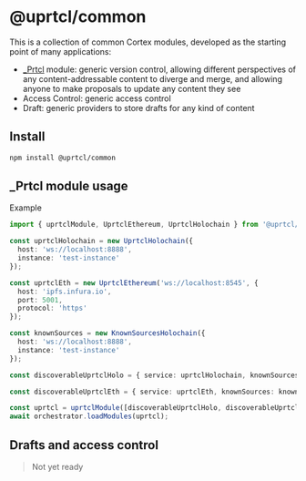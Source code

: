 # @uprtcl/common

This is a collection of common Cortex modules, developed as the starting point of many applications:

- [\_Prtcl](https://github.com/uprtcl/spec) module: generic version control, allowing different perspectives of any content-addressable content to diverge and merge, and allowing anyone to make proposals to update any content they see
- Access Control: generic access control
- Draft: generic providers to store drafts for any kind of content

## Install

```bash
npm install @uprtcl/common
```

## \_Prtcl module usage

Example

```ts
import { uprtclModule, UprtclEthereum, UprtclHolochain } from '@uprtcl/common';

const uprtclHolochain = new UprtclHolochain({
  host: 'ws://localhost:8888',
  instance: 'test-instance'
});

const uprtclEth = new UprtclEthereum('ws://localhost:8545', {
  host: 'ipfs.infura.io',
  port: 5001,
  protocol: 'https'
});

const knownSources = new KnownSourcesHolochain({
  host: 'ws://localhost:8888',
  instance: 'test-instance'
});

const discoverableUprtclHolo = { service: uprtclHolochain, knownSources: knownSources };

const discoverableUprtclEth = { service: uprtclEth, knownSources: knownSources };

const uprtcl = uprtclModule([discoverableUprtclHolo, discoverableUprtclEth]);
await orchestrator.loadModules(uprtcl);
```

## Drafts and access control

> Not yet ready
